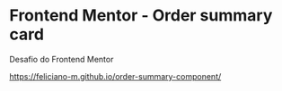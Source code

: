 # Frontend Mentor - Order summary card

Desafio do Frontend Mentor

https://feliciano-m.github.io/order-summary-component/
